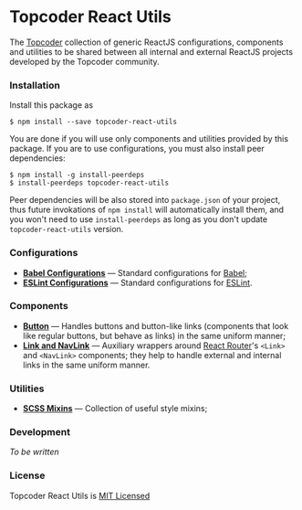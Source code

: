 # Topcoder React Utils
The [Topcoder](https://www.topcoder.com) collection of generic ReactJS
configurations, components and utilities to be shared between all internal and
external ReactJS projects developed by the Topcoder community.

### Installation
Install this package as
```
$ npm install --save topcoder-react-utils
```

You are done if you will use only components and utilities provided by this
package. If you are to use configurations, you must also install peer
dependencies:
```
$ npm install -g install-peerdeps
$ install-peerdeps topcoder-react-utils
```

Peer dependencies will be also stored into `package.json` of your project, thus
future invokations of `npm install` will automatically install them, and you
won't need to use `install-peerdeps` as long as you don't update
`topcoder-react-utils` version.

### Configurations
- [**Babel Configurations**](docs/babel-config.md) &mdash; Standard configurations
for [Babel](https://babeljs.io/);
- [**ESLint Configurations**](docs/eslint-config.md) &mdash; Standard
configurations for [ESLint](https://eslint.org/).

### Components
- [**Button**](docs/button.md) &mdash; Handles buttons and button-like links
(components that look like regular buttons, but behave as links) in the same
uniform manner;
- [**Link and NavLink**](docs/link-and-navlink.md) &mdash; Auxiliary wrappers
around [React Router](https://github.com/ReactTraining/react-router)'s `<Link>`
and `<NavLink>` components; they help to handle external and internal links in
the same uniform manner.

### Utilities
- [**SCSS Mixins**](docs/scss-mixins.md) &mdash; Collection of useful style
mixins;

### Development
*To be written*

### License
Topcoder React Utils is [MIT Licensed](LICENSE.md)
